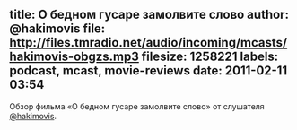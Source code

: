 title: О бедном гусаре замолвите слово
author: @hakimovis
file: http://files.tmradio.net/audio/incoming/mcasts/hakimovis-obgzs.mp3
filesize: 1258221
labels: podcast, mcast, movie-reviews
date: 2011-02-11 03:54
---
Обзор фильма «О бедном гусаре замолвите слово» от слушателя [@hakimovis][1].

[1]: http://twitter.com/hakimovis
